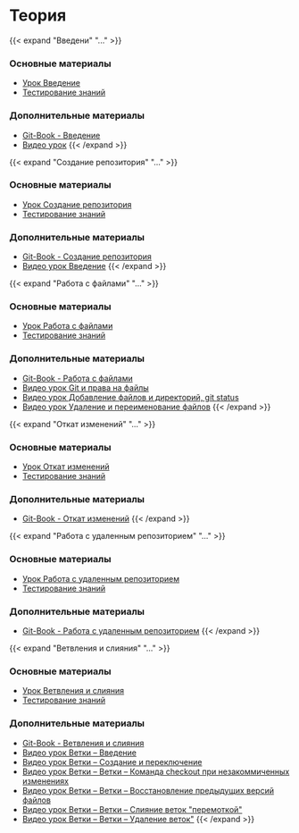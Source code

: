 # Теория

[Введение]:----------------------------------------------------------

{{< expand "Введени" "..." >}}
### Основные материалы

- [Урок Введение](https://itvdn.com/ru/video/git-basics)
- [Тестирование знаний](https://testprovider.com/ru/category-examination/git_basic-01?userId=f77377e8-649d-40e0-adc2-7a9c26d4543f)

### Дополнительные материалы

- [Git-Book - Введение](https://git-scm.com/book/ru/v2/%D0%92%D0%B2%D0%B5%D0%B4%D0%B5%D0%BD%D0%B8%D0%B5-%D0%A7%D1%82%D0%BE-%D1%82%D0%B0%D0%BA%D0%BE%D0%B5-Git%3F)
- [Видео урок](https://youtu.be/W4hoc24K93E)
{{< /expand >}}

[Создание репозитория]:----------------------------------------------------------

{{< expand "Создание репозитория" "..." >}}
### Основные материалы

- [Урок Создание репозитория](https://itvdn.com/ru/video/git-basics/repository-git)
- [Тестирование знаний](https://testprovider.com/ru/category-examination/git_basic-02?userId=f77377e8-649d-40e0-adc2-7a9c26d4543f)

### Дополнительные материалы

- [Git-Book - Создание репозитория](https://git-scm.com/book/ru/v2/%D0%9E%D1%81%D0%BD%D0%BE%D0%B2%D1%8B-Git-%D0%A1%D0%BE%D0%B7%D0%B4%D0%B0%D0%BD%D0%B8%D0%B5-Git-%D1%80%D0%B5%D0%BF%D0%BE%D0%B7%D0%B8%D1%82%D0%BE%D1%80%D0%B8%D1%8F)
- [Видео урок Введение](https://youtu.be/j2F77U-2FuQ)
{{< /expand >}}

[Работа с файлами]:----------------------------------------------------------

{{< expand "Работа с файлами" "..." >}}
### Основные материалы

- [Урок Работа с файлами](https://itvdn.com/ru/video/git-basics/files-git)
- [Тестирование знаний](https://testprovider.com/ru/category-examination/git_basic-03?userId=f77377e8-649d-40e0-adc2-7a9c26d4543f)

### Дополнительные материалы

- [Git-Book - Работа с файлами](https://git-scm.com/book/ru/v2/%D0%9E%D1%81%D0%BD%D0%BE%D0%B2%D1%8B-Git-%D0%97%D0%B0%D0%BF%D0%B8%D1%81%D1%8C-%D0%B8%D0%B7%D0%BC%D0%B5%D0%BD%D0%B5%D0%BD%D0%B8%D0%B9-%D0%B2-%D1%80%D0%B5%D0%BF%D0%BE%D0%B7%D0%B8%D1%82%D0%BE%D1%80%D0%B8%D0%B9)
- [Видео урок Git и права на файлы](https://youtu.be/KrlYu1ToS-o)
- [Видео урок Добавление файлов и директорий, git status](https://youtu.be/xzEMA7rzN3Y)
- [Видео урок Удаление и переименование файлов](https://youtu.be/W71P4I0MGr0)
{{< /expand >}}

[Откат изменений]:----------------------------------------------------------

{{< expand "Откат изменений" "..." >}}
### Основные материалы

- [Урок Откат изменений](https://itvdn.com/ru/video/git-basics/rollback)
- [Тестирование знаний](https://testprovider.com/ru/category-examination/git_basic-04?userId=f77377e8-649d-40e0-adc2-7a9c26d4543f)

### Дополнительные материалы

- [Git-Book - Откат изменений](https://git-scm.com/book/ru/v2/%D0%9E%D1%81%D0%BD%D0%BE%D0%B2%D1%8B-Git-%D0%9E%D0%BF%D0%B5%D1%80%D0%B0%D1%86%D0%B8%D0%B8-%D0%BE%D1%82%D0%BC%D0%B5%D0%BD%D1%8B)
{{< /expand >}}

[Работа с удаленным репозиторием]:----------------------------------------------------------

{{< expand "Работа с удаленным репозиторием" "..." >}}
### Основные материалы

- [Урок Работа с удаленным репозиторием](https://itvdn.com/ru/video/git-basics/remote-repository-git)
- [Тестирование знаний](https://testprovider.com/ru/category-examination/git_basic-05?userId=f77377e8-649d-40e0-adc2-7a9c26d4543f)

### Дополнительные материалы

- [Git-Book - Работа с удаленным репозиторием](https://git-scm.com/book/ru/v2/%D0%9E%D1%81%D0%BD%D0%BE%D0%B2%D1%8B-Git-%D0%A0%D0%B0%D0%B1%D0%BE%D1%82%D0%B0-%D1%81-%D1%83%D0%B4%D0%B0%D0%BB%D1%91%D0%BD%D0%BD%D1%8B%D0%BC%D0%B8-%D1%80%D0%B5%D0%BF%D0%BE%D0%B7%D0%B8%D1%82%D0%BE%D1%80%D0%B8%D1%8F%D0%BC%D0%B8)
{{< /expand >}}

{{< expand "Ветвления и слияния" "..." >}}
### Основные материалы

- [Урок Ветвления и слияния](https://itvdn.com/ru/video/git-basics/branching-and-merging)
- [Тестирование знаний](https://testprovider.com/ru/category-examination/git_basic-06?userId=f77377e8-649d-40e0-adc2-7a9c26d4543f)

### Дополнительные материалы

- [Git-Book - Ветвления и слияния](https://git-scm.com/book/ru/v2/%D0%92%D0%B5%D1%82%D0%B2%D0%BB%D0%B5%D0%BD%D0%B8%D0%B5-%D0%B2-Git-%D0%9E%D1%81%D0%BD%D0%BE%D0%B2%D1%8B-%D0%B2%D0%B5%D1%82%D0%B2%D0%BB%D0%B5%D0%BD%D0%B8%D1%8F-%D0%B8-%D1%81%D0%BB%D0%B8%D1%8F%D0%BD%D0%B8%D1%8F)
- [Видео урок Ветки – Введение](https://youtu.be/aSohh-m5vJY)
- [Видео урок Ветки – Создание и переключение](https://youtu.be/ydtgQSaUzw0)
- [Видео урок Ветки – Ветки – Команда checkout при незакоммиченных изменениях](https://youtu.be/KxKjBneF_NI)
- [Видео урок Ветки – Ветки – Восстановление предыдущих версий файлов](https://youtu.be/3z-LjQacu2Q)
- [Видео урок Ветки – Ветки – Слияние веток "перемоткой"](https://youtu.be/g--N6QHbt6Q)
- [Видео урок Ветки – Ветки – Удаление веток"](https://youtu.be/yFVPNYSTlLQ)
{{< /expand >}}
